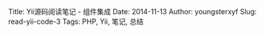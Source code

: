 Title: Yii源码阅读笔记 - 组件集成
Date: 2014-11-13
Author: youngsterxyf
Slug: read-yii-code-3
Tags: PHP, Yii, 笔记, 总结

